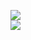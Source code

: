 [![](https://img.shields.io/badge/Made%20With-Github%20Spray-lightgrey.svg?style=for-the-badge&logo=github)](https://github.com/Annihil/github-spray#29278)  
[![](https://i.imgur.com/2DrTn0Z.gif)](https://github.com/Annihil/github-spray)
